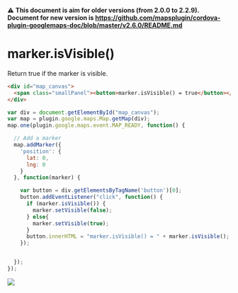 :warning: **This document is aim for older versions (from 2.0.0 to 2.2.9).
Document for new version is https://github.com/mapsplugin/cordova-plugin-googlemaps-doc/blob/master/v2.6.0/README.md**

# marker.isVisible()

Return true if the marker is visible.

```html
<div id="map_canvas">
  <span class="smallPanel"><button>marker.isVisible() = true</button></span>
</div>
```

```js
var div = document.getElementById("map_canvas");
var map = plugin.google.maps.Map.getMap(div);
map.one(plugin.google.maps.event.MAP_READY, function() {

  // Add a marker
  map.addMarker({
    'position': {
      lat: 0,
      lng: 0
    }
  }, function(marker) {

    var button = div.getElementsByTagName('button')[0];
    button.addEventListener("click", function() {
      if (marker.isVisible()) {
        marker.setVisible(false);
      } else{
        marker.setVisible(true);
      }
      button.innerHTML = "marker.isVisible() = " + marker.isVisible();
    });


  });
});
```

![](image.gif)
